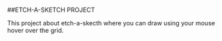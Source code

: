 ##ETCH-A-SKETCH PROJECT

This project about etch-a-skecth where you can draw using your mouse hover over the grid.
